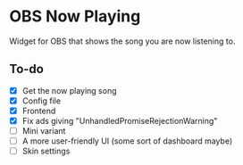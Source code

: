 # OBS Now Playing

Widget for OBS that shows the song you are now listening to.

## To-do

- [x] Get the now playing song
- [x] Config file
- [x] Frontend
- [x] Fix ads giving "UnhandledPromiseRejectionWarning"
- [ ] Mini variant
- [ ] A more user-friendly UI (some sort of dashboard maybe)
- [ ] Skin settings
